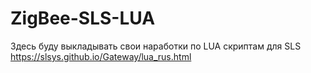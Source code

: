 # ZigBee-SLS-LUA
Здесь буду выкладывать свои наработки по LUA скриптам для SLS https://slsys.github.io/Gateway/lua_rus.html
